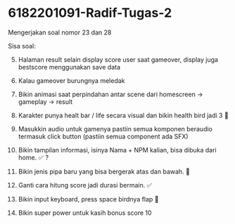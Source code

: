 # 6182201091-Radif-Tugas-2

Mengerjakan soal nomor 23 dan 28

Sisa soal:

5. Halaman result selain display score user saat gameover, display juga bestscore menggunakan save data

8. Kalau gameover burungnya meledak

10. Bikin animasi saat perpindahan antar scene dari homescreen -> gameplay -> result

11. Karakter punya healt bar / life secara visual dan bikin health bird jadi 3 :pencil:

15. Masukkin audio untuk gamenya pastiin semua komponen beraudio termasuk click button (pastiin semua component ada SFX)

23. Bikin tampilan informasi, isinya Nama + NPM kalian, bisa dibuka dari home. :white_check_mark: ?

26. Bikin jenis pipa baru yang bisa bergerak atas dan bawah. :pencil:

28. Ganti cara hitung score jadi durasi bermain.  :white_check_mark:

29. Bikin input keyboard, press space birdnya flap :pencil:

30. Bikin super power untuk kasih bonus score 10
